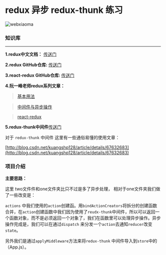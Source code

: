 # redux 异步 redux-thunk 练习

![webxiaoma](https://webxiaoma.github.io/other/manong.jpg)


### 知识库

****

**1.redux中文文档：** [传送门](http://cn.redux.js.org/index.html)

**2.redux GitHub仓库:** [传送门](https://github.com/reactjs/redux)
 
**3.react-redux GitHub仓库:** [传送门](https://github.com/reactjs/react-redux)

**4.阮一峰老师redux系列文章：**

>[基本用法](http://www.ruanyifeng.com/blog/2016/09/redux_tutorial_part_one_basic_usages.html)

>[中间件与异步操作](http://www.ruanyifeng.com/blog/2016/09/redux_tutorial_part_two_async_operations.html)

>[react-redux](http://www.ruanyifeng.com/blog/2016/09/redux_tutorial_part_three_react-redux.html)


**5.redux-thunk中间件**[传送门](https://github.com/gaearon/redux-thunk)

对于 `redux-thunk` 中间件 这里有一些通俗易懂的使用文章：

[http://blog.csdn.net/kuangshp128/article/details/67632683](http://blog.csdn.net/kuangshp128/article/details/67632683)


### 项目介绍


**主要思路：**

这里 two文件件和one文件夹比只不过是多了异步处理，
相对于one文件夹我们做了一些改变是：

`actions` 中我们使用的`action`创建函。用`bindActionCreators`将拆分的创建函数合并，在`action`创建函数中我们因为使用了`reudx-thunk`中间件，所以可以返回一个函数对象，而不是必须返回一个对象了，我们在函数里可以处理异步操作。异步操作完成是，我们可以在通过`dispatch` 来分发一个`action`去通知`reducer`改变`state`。

另外我们是通过`applyMiddleware`方法来将`redux-thunk` 中间件导入到`store`中的（App.js）。


